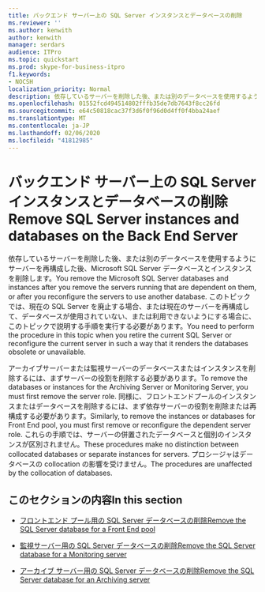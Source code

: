 ```yaml
---
title: バックエンド サーバー上の SQL Server インスタンスとデータベースの削除
ms.reviewer: ''
ms.author: kenwith
author: kenwith
manager: serdars
audience: ITPro
ms.topic: quickstart
ms.prod: skype-for-business-itpro
f1.keywords:
- NOCSH
localization_priority: Normal
description: 依存しているサーバーを削除した後、または別のデータベースを使用するようにサーバーを再構成した後、Microsoft SQL Server データベースとインスタンスを削除します。 このトピックでは、現在の SQL Server を廃止する場合、または現在のサーバーを再構成して、データベースが使用されていない、または利用できないようにする場合に、このトピックで説明する手順を実行する必要があります。
ms.openlocfilehash: 01552fcd494514802fffb35de7db7643f8cc26fd
ms.sourcegitcommit: e64c50818cac37f3d6f0f96d0d4ff0f4bba24aef
ms.translationtype: MT
ms.contentlocale: ja-JP
ms.lasthandoff: 02/06/2020
ms.locfileid: "41812985"
---
```

# <a name="remove-sql-server-instances-and-databases-on-the-back-end-server"></a><span data-ttu-id="7ee29-104">バックエンド サーバー上の SQL Server インスタンスとデータベースの削除</span><span class="sxs-lookup"><span data-stu-id="7ee29-104">Remove SQL Server instances and databases on the Back End Server</span></span>

<span data-ttu-id="7ee29-105">依存しているサーバーを削除した後、または別のデータベースを使用するようにサーバーを再構成した後、Microsoft SQL Server データベースとインスタンスを削除します。</span><span class="sxs-lookup"><span data-stu-id="7ee29-105">You remove the Microsoft SQL Server databases and instances after you remove the servers running that are dependent on them, or after you reconfigure the servers to use another database.</span></span> <span data-ttu-id="7ee29-106">このトピックでは、現在の SQL Server を廃止する場合、または現在のサーバーを再構成して、データベースが使用されていない、または利用できないようにする場合に、このトピックで説明する手順を実行する必要があります。</span><span class="sxs-lookup"><span data-stu-id="7ee29-106">You need to perform the procedure in this topic when you retire the current SQL Server or reconfigure the current server in such a way that it renders the databases obsolete or unavailable.</span></span>
  
<span data-ttu-id="7ee29-107">アーカイブサーバーまたは監視サーバーのデータベースまたはインスタンスを削除するには、まずサーバーの役割を削除する必要があります。</span><span class="sxs-lookup"><span data-stu-id="7ee29-107">To remove the databases or instances for the Archiving Server or Monitoring Server, you must first remove the server role.</span></span> <span data-ttu-id="7ee29-108">同様に、フロントエンドプールのインスタンスまたはデータベースを削除するには、まず依存サーバーの役割を削除または再構成する必要があります。</span><span class="sxs-lookup"><span data-stu-id="7ee29-108">Similarly, to remove the instances or databases for Front End pool, you must first remove or reconfigure the dependent server role.</span></span> <span data-ttu-id="7ee29-109">これらの手順では、サーバーの併置されたデータベースと個別のインスタンスが区別されません。</span><span class="sxs-lookup"><span data-stu-id="7ee29-109">These procedures make no distinction between collocated databases or separate instances for servers.</span></span> <span data-ttu-id="7ee29-110">プロシージャはデータベースの collocation の影響を受けません。</span><span class="sxs-lookup"><span data-stu-id="7ee29-110">The procedures are unaffected by the collocation of databases.</span></span>
  
## <a name="in-this-section"></a><span data-ttu-id="7ee29-111">このセクションの内容</span><span class="sxs-lookup"><span data-stu-id="7ee29-111">In this section</span></span>

- [<span data-ttu-id="7ee29-112">フロントエンド プール用の SQL Server データベースの削除</span><span class="sxs-lookup"><span data-stu-id="7ee29-112">Remove the SQL Server database for a Front End pool</span></span>](remove-the-sql-server-database-for-a-front-end-pool.md)
    
- [<span data-ttu-id="7ee29-113">監視サーバー用の SQL Server データベースの削除</span><span class="sxs-lookup"><span data-stu-id="7ee29-113">Remove the SQL Server database for a Monitoring server</span></span>](remove-the-sql-server-database-for-a-monitoring-server.md)
    
- [<span data-ttu-id="7ee29-114">アーカイブ サーバー用の SQL Server データベースの削除</span><span class="sxs-lookup"><span data-stu-id="7ee29-114">Remove the SQL Server database for an Archiving server</span></span>](remove-the-sql-server-database-for-an-archiving-server.md)
    

